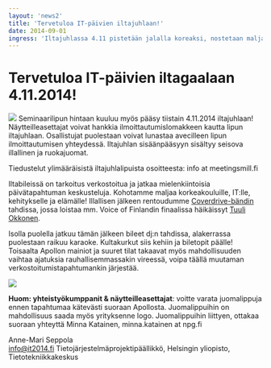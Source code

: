 ```yaml
---
layout: 'news2'
title: 'Tervetuloa IT-päivien iltajuhlaan!'
date: 2014-09-01
ingress: 'Iltajuhlassa 4.11 pistetään jalalla koreaksi, nostetaan malja IT:lle ja käydään jatkovääntöä päivän aiheista!'
---
```

Tervetuloa IT-päivien iltagaalaan 4.11.2014!
==========
<img class="nostokuva" src="../images/newsimages/coverdrive.jpg" >
Seminaarilipun hintaan kuuluu myös pääsy tiistain 4.11.2014 iltajuhlaan! Näytteilleasettajat voivat hankkia ilmoittautumislomakkeen kautta lipun iltajuhlaan. Osallistujat puolestaan voivat lunastaa avecilleen lipun ilmoittautumisen yhteydessä. Iltajuhlan sisäänpääsyyn sisältyy seisova illallinen ja ruokajuomat.

Tiedustelut ylimääräisistä iltajuhlalipuista osoitteesta: info at  meetingsmill.fi

Iltabileissä on tarkoitus verkostoitua ja jatkaa mielenkiintoisia päivätapahtuman keskusteluja. Kohotamme maljaa korkeakouluille, IT:lle, kehitykselle ja elämälle! Illallisen jälkeen rentoudumme [Coverdrive-bändin](http://www.coverdrive.fi/bandi) tahdissa, jossa loistaa mm. Voice of Finlandin finaalissa häikäissyt [Tuuli Okkonen](https://www.facebook.com/tuuli.okkonen).

Isolla puolella jatkuu tämän jälkeen bileet dj:n tahdissa, alakerrassa puolestaan raikuu karaoke. Kultakurkut siis kehiin ja biletopit päälle! 
Toisaalta Apollon mainiot ja suuret tilat takaavat myös mahdollisuuden vaihtaa ajatuksia rauhallisemmassakin vireessä, voipa täällä muutaman verkostoitumistapahtumankin järjestää. 

<img  class="nostokuva" src="../images/newsimages/Apollo2.jpg" >

**Huom: yhteistyökumppanit & näytteilleasettajat**: voitte varata juomalippuja ennen tapahtumaa kätevästi suoraan Apollosta. Juomalippuihin on mahdollisuus saada myös yrityksenne logo. Juomalippuihin liittyen, ottakaa suoraan yhteyttä Minna Katainen, minna.katainen at npg.fi
<br/>


Anne-Mari Seppola <br/>
info@it2014.fi
Tietojärjestelmäprojektipäällikkö, Helsingin yliopisto, Tietotekniikkakeskus
